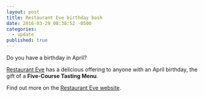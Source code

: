 ```yaml
---
layout: post
title: Restaurant Eve birthday bash
date: 2016-03-29 08:38:52 -0500
categories: 
  - update
published: true
---
```

Do you have a birthday in April?

[Restaurant Eve](http://www.restauranteve.com "Restaurant Eve") has a delicious offering to anyone with an April birthday, the gift of a **Five-Course Tasting Menu**.

Find out more on the [Restaurant Eve website](http://restauranteve.com/birthday-bash-2016/ "Restaurant Eve 2016 Birthday Bash").

